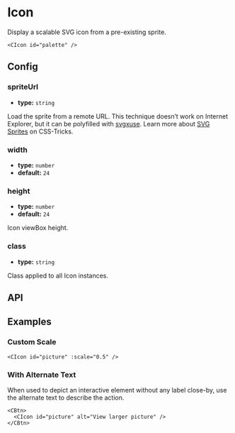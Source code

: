 # Icon

Display a scalable SVG icon from a pre-existing sprite.

```vue
<CIcon id="palette" />
```

## Config

### spriteUrl

-   **type:** `string`

Load the sprite from a remote URL. This technique doesn’t work on Internet Explorer, but it can be polyfilled with [svgxuse](https://github.com/Keyamoon/svgxuse). Learn more about [SVG Sprites](https://css-tricks.com/svg-sprites-use-better-icon-fonts/) on CSS-Tricks.

### width

-   **type:** `number`
-   **default:** `24`

### height

-   **type:** `number`
-   **default:** `24`

Icon viewBox height.

### class

-   **type:** `string`

Class applied to all Icon instances.

## API

<Docgen :components="['CIcon']" />

## Examples

### Custom Scale

```vue
<CIcon id="picture" :scale="0.5" />
```

### With Alternate Text

When used to depict an interactive element without any label close-by, use the alternate text to describe the action.

```vue
<CBtn>
  <CIcon id="picture" alt="View larger picture" />
</CBtn>
```
